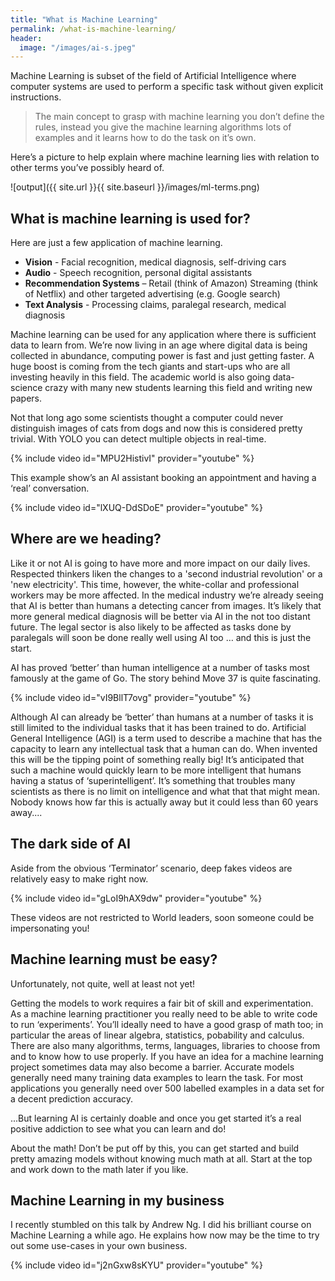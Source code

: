 ```yaml
---
title: "What is Machine Learning"
permalink: /what-is-machine-learning/
header:
  image: "/images/ai-s.jpeg"
---
```

Machine Learning is subset of the field of Artificial Intelligence where computer systems are used to perform a specific task without given explicit instructions.  

>The main concept to grasp with machine learning you don’t define the rules, instead you give the machine learning algorithms lots of examples and it learns how to do the task on it’s own.

Here’s a picture to help explain where machine learning lies with relation to other terms you’ve possibly heard of.

![output]({{ site.url }}{{ site.baseurl }}/images/ml-terms.png)

## What is machine learning is used for?

Here are just a few application of machine learning.

+ **Vision** - Facial recognition, medical diagnosis, self-driving cars
+ **Audio** - Speech recognition, personal digital assistants
+ **Recommendation Systems** – Retail (think of Amazon) Streaming (think of Netflix) and other targeted advertising (e.g. Google search)
+ **Text Analysis** - Processing claims, paralegal research, medical diagnosis

Machine learning can be used for any application where there is sufficient data to learn from. We’re now living in an age where digital data is being collected in abundance, computing power is fast and just getting faster.  A huge boost is coming from the tech giants and start-ups who are all investing heavily in this field. The academic world is also going data-science crazy with many new students learning this field and writing new papers.

Not that long ago some scientists thought a computer could never distinguish images of cats from dogs and now this is considered pretty trivial. With YOLO you can detect multiple objects in real-time. 

{% include video id="MPU2HistivI" provider="youtube" %}

This example show’s an AI assistant booking an appointment and having a ‘real’ conversation.

{% include video id="lXUQ-DdSDoE" provider="youtube" %}

## Where are we heading?

Like it or not AI is going to have more and more impact on our daily lives. Respected thinkers liken the changes to a 'second industrial revolution' or a 'new electricity'. This time, however, the white-collar and professional workers may be more affected.  In the medical industry we’re already seeing that AI is better than humans a detecting cancer from images. It’s likely that more general medical diagnosis will be better via AI in the not too distant future. The legal sector is also likely to be affected as tasks done by paralegals will soon be done really well using AI too … and this is just the start.

AI has proved ‘better’ than human intelligence at a number of tasks most famously at the game of Go.  The story behind Move 37 is quite fascinating.

{% include video id="vI9BllT7ovg" provider="youtube" %}

Although AI can already be ‘better’ than humans at a number of tasks it is still limited to the individual tasks that it has been trained to do.  Artificial General Intelligence (AGI) is a term used to describe a machine that has the capacity to learn any intellectual task that a human can do. When invented this will be the tipping point of something really big! It’s anticipated that such a machine would quickly learn to be more intelligent that humans having a status of ‘superintelligent’. It’s something that troubles many scientists as there is no limit on intelligence and what that that might mean.  Nobody knows how far this is actually away but it could less than 60 years away....

## The dark side of AI

Aside from the obvious ‘Terminator’ scenario, deep fakes videos are relatively easy to make right now.

{% include video id="gLoI9hAX9dw" provider="youtube" %}

These videos are not restricted to World leaders, soon someone could be impersonating you!

## Machine learning must be easy?

Unfortunately, not quite, well at least not yet!

Getting the models to work requires a fair bit of skill and experimentation. As a machine learning practitioner you really need to be able to write code to run ‘experiments’.  You’ll ideally need to have a good grasp of math too; in particular the areas of linear algebra, statistics, pobability and calculus.  There are also many algorithms, terms, languages, libraries to choose from and to know how to use properly. If you have an idea for a machine learning project sometimes data may also become a barrier.  Accurate models generally need many training data examples to learn the task.  For most applications you generally need over 500 labelled examples in a data set for a decent prediction accuracy.

...But learning AI is certainly doable and once you get started it’s a real positive addiction to see what you can learn and do!

About the math! Don’t be put off by this, you can get started and build pretty amazing models without knowing much math at all.  Start at the top and work down to the math later if you like.

## Machine Learning in my business

I recently stumbled on this talk by Andrew Ng.  I did his brilliant course on Machine Learning a while ago.  He explains how now may be the time to try out some use-cases in your own business.

{% include video id="j2nGxw8sKYU" provider="youtube" %}


